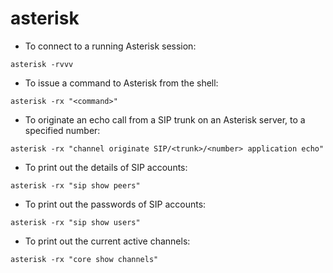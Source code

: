 # asterisk

- To connect to a running Asterisk session:

`asterisk -rvvv`

- To issue a command to Asterisk from the shell:

`asterisk -rx "<command>"`

- To originate an echo call from a SIP trunk on an Asterisk server, to a specified number:

`asterisk -rx "channel originate SIP/<trunk>/<number> application echo"`

- To print out the details of SIP accounts:

`asterisk -rx "sip show peers"`

- To print out the passwords of SIP accounts:

`asterisk -rx "sip show users"`

- To print out the current active channels:

`asterisk -rx "core show channels"`
